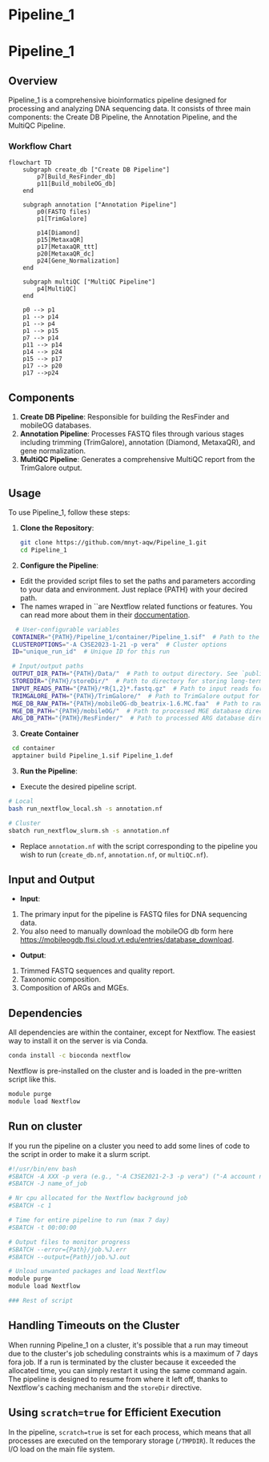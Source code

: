 # Pipeline_1

# Pipeline_1

## Overview

Pipeline_1 is a comprehensive bioinformatics pipeline designed for processing and analyzing DNA sequencing data. It consists of three main components: the Create DB Pipeline, the Annotation Pipeline, and the MultiQC Pipeline.

### Workflow Chart

```mermaid
flowchart TD
    subgraph create_db ["Create DB Pipeline"]
        p7[Build_ResFinder_db]
        p11[Build_mobileOG_db]
    end

    subgraph annotation ["Annotation Pipeline"]
        p0(FASTQ files)
        p1[TrimGalore]

        p14[Diamond]
        p15[MetaxaQR]
        p17[MetaxaQR_ttt]
        p20[MetaxaQR_dc]
        p24[Gene_Normalization]
    end

    subgraph multiQC ["MultiQC Pipeline"]
        p4[MultiQC]
    end

    p0 --> p1
    p1 --> p14
    p1 --> p4
    p1 --> p15
    p7 --> p14
    p11 --> p14
    p14 --> p24
    p15 --> p17
    p17 --> p20
    p17 -->p24
```

## Components

1. **Create DB Pipeline**: Responsible for building the ResFinder and mobileOG databases.
2. **Annotation Pipeline**: Processes FASTQ files through various stages including trimming (TrimGalore), annotation (Diamond, MetaxaQR), and gene normalization.
3. **MultiQC Pipeline**: Generates a comprehensive MultiQC report from the TrimGalore output.

## Usage

To use Pipeline_1, follow these steps:

1. **Clone the Repository**:

   ```bash
   git clone https://github.com/mnyt-aqw/Pipeline_1.git
   cd Pipeline_1
   ```

2. **Configure the Pipeline**:
- Edit the provided script files to set the paths and parameters according to your data and environment. Just replace {PATH} with your decired path.
- The names wraped in ``are Nextflow related functions or features. You can read more about them in their [doccumentation](https://www.nextflow.io/docs/latest/index.html).     
```bash
  # User-configurable variables
 CONTAINER="{PATH}/Pipeline_1/container/Pipeline_1.sif"  # Path to the container image file
 CLUSTEROPTIONS="-A C3SE2023-1-21 -p vera"  # Cluster options
 ID="unique_run_id"  # Unique ID for this run   

 # Input/output paths
 OUTPUT_DIR_PATH="{PATH}/Data/"  # Path to output directory. See `publishDir`
 STOREDIR="{PATH}/storeDir/"  # Path to directory for storing long-term cache.  See `storeDir`
 INPUT_READS_PATH="{PATH}/*R{1,2}*.fastq.gz"  # Path to input reads for annotation.nf . See `Channel.fromFilePairs`. (supports wildcard patterns)
 TRIMGALORE_PATH="{PATH}/TrimGalore/"  # Path to TrimGalore output for multiQC.nf. Probably "{PATH}/storeDir/TrimGalore/"
 MGE_DB_RAW_PATH="{PATH}/mobileOG-db_beatrix-1.6.MC.faa"  # Path to raw mobileOG database file
 MGE_DB_PATH="{PATH}/mobileOG/"  # Path to processed MGE database directory. Probably "{PATH}/storeDir/mobileOG/"
 ARG_DB_PATH="{PATH}/ResFinder/"  # Path to processed ARG database directory. Probably "{PATH}/storeDir/ResFinder/"
 ```

3. **Create Container**

```bash
 cd container
 apptainer build Pipeline_1.sif Pipeline_1.def
 ```

3. **Run the Pipeline**:
 - Execute the desired pipeline script. 

 ```bash
 # Local
 bash run_nextflow_local.sh -s annotation.nf

 # Cluster
 sbatch run_nextflow_slurm.sh -s annotation.nf
 ```

 - Replace `annotation.nf` with the script corresponding to the pipeline you wish to run (`create_db.nf`, `annotation.nf`, or `multiQC.nf`).

## Input and Output

- **Input**:

1. The primary input for the pipeline is FASTQ files for DNA sequencing data.
2. You also need to manually download the mobileOG db form here <https://mobileogdb.flsi.cloud.vt.edu/entries/database_download>.

- **Output**:

1. Trimmed FASTQ sequences and quality report.
2. Taxonomic composition.
3. Composition of ARGs and MGEs.

## Dependencies

All dependencies are within the container, except for Nextflow. The easiest way to install it on the server is via Conda.

```bash
conda install -c bioconda nextflow
```

Nextflow is pre-installed on the cluster and is loaded in the pre-written script like this.

```bash
module purge
module load Nextflow
```

## Run on cluster

If you run the pipeline on a cluster you need to add some lines of code to the script in order to make it a slurm script.

```bash
#!/usr/bin/env bash
#SBATCH -A XXX -p vera (e.g., "-A C3SE2021-2-3 -p vera") ("-A account name -p  partition")
#SBATCH -J name_of_job

# Nr cpu allocated for the Nextflow background job
#SBATCH -c 1

# Time for entire pipeline to run (max 7 day)
#SBATCH -t 00:00:00 

# Output files to monitor progress
#SBATCH --error={Path}/job.%J.err 
#SBATCH --output={Path}/job.%J.out 

# Unload unwanted packages and load Nextflow
module purge
module load Nextflow

### Rest of script
```
## Handling Timeouts on the Cluster

When running Pipeline_1 on a cluster, it's possible that a run may timeout due to the cluster's job scheduling constraints whis is a maximum of 7 days fora job. If a run is terminated by the cluster because it exceeded the allocated time, you can simply restart it using the same command again. The pipeline is designed to resume from where it left off, thanks to Nextflow's caching mechanism and the `storeDir` directive.

## Using `scratch=true` for Efficient Execution

In the pipeline, `scratch=true` is set for each process, which means that all processes are executed on the temporary storage (`/TMPDIR`). It reduces the I/O load on the main file system.
